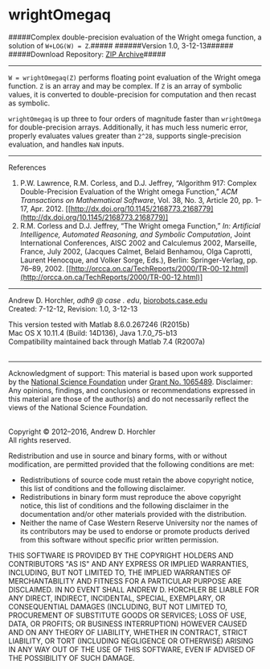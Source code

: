 wrightOmegaq
========
#####Complex double-precision evaluation of the Wright omega function, a solution of ```W+LOG(W) = Z```.#####
######Version 1.0, 3-12-13######
#####Download Repository: [ZIP Archive](https://github.com/horchler/wrightOmegaq/archive/master.zip)#####

--------

```W = wrightOmegaq(Z)``` performs floating point evaluation of the Wright omega function. ```Z``` is an array and may be complex. If ```Z``` is an array of symbolic values, it is converted to double-precision for computation and then recast as symbolic.

```wrightOmegaq``` is up three to four orders of magnitude faster than ```wrightOmega``` for double-precision arrays. Additionally, it has much less numeric error, properly evaluates values greater than ```2^28```, supports single-precision evaluation, and handles ```NaN``` inputs.

--------

References  

 1. P.W. Lawrence, R.M. Corless, and D.J. Jeffrey, &#8220;Algorithm 917: Complex Double-Precision Evaluation of the Wright omega Function,&#8221; *ACM Transactions on Mathematical Software*, Vol. 38, No. 3, Article 20, pp. 1&ndash;17, Apr. 2012. [[http://dx.doi.org/10.1145/2168773.2168779](http://dx.doi.org/10.1145/2168773.2168779)]
 2. R.M. Corless and D.J. Jeffrey, &#8220;The Wright omega Function,&#8221; *In: Artificial Intelligence, Automated Reasoning, and Symbolic Computation*, Joint International Conferences, AISC 2002 and Calculemus 2002, Marseille, France, July 2002, (Jacques Calmet, Belaid Benhamou, Olga Caprotti, Laurent Henocque, and Volker Sorge, Eds.), Berlin: Springer-Verlag, pp. 76&ndash;89, 2002. [[http://orcca.on.ca/TechReports/2000/TR-00-12.html](http://orcca.on.ca/TechReports/2000/TR-00-12.html)]
&nbsp;  

--------

Andrew D. Horchler, *adh9 @ case . edu*, [biorobots.case.edu](http://biorobots.case.edu/)  
Created: 7-12-12, Revision: 1.0, 3-12-13  

This version tested with Matlab 8.6.0.267246 (R2015b)  
Mac OS X 10.11.4 (Build: 14D136), Java 1.7.0_75-b13  
Compatibility maintained back through Matlab 7.4 (R2007a)  
&nbsp;  

--------

Acknowledgment of support: This material is based upon work supported by the [National Science Foundation](http://www.nsf.gov/) under [Grant No.&nbsp;1065489](http://www.nsf.gov/awardsearch/showAward.do?AwardNumber=1065489). Disclaimer: Any opinions, findings, and conclusions or recommendations expressed in this material are those of the author(s) and do not necessarily reflect the views of the National Science Foundation.  
&nbsp;  

Copyright &copy; 2012&ndash;2016, Andrew D. Horchler  
All rights reserved.  

Redistribution and use in source and binary forms, with or without modification, are permitted provided that the following conditions are met:
 * Redistributions of source code must retain the above copyright notice, this list of conditions and the following disclaimer.
 * Redistributions in binary form must reproduce the above copyright notice, this list of conditions and the following disclaimer in the documentation and/or other materials provided with the distribution.
 * Neither the name of Case Western Reserve University nor the names of its contributors may be used to endorse or promote products derived from this software without specific prior written permission.

THIS SOFTWARE IS PROVIDED BY THE COPYRIGHT HOLDERS AND CONTRIBUTORS "AS IS" AND ANY EXPRESS OR IMPLIED WARRANTIES, INCLUDING, BUT NOT LIMITED TO, THE IMPLIED WARRANTIES OF MERCHANTABILITY AND FITNESS FOR A PARTICULAR PURPOSE ARE DISCLAIMED. IN NO EVENT SHALL ANDREW D. HORCHLER BE LIABLE FOR ANY DIRECT, INDIRECT, INCIDENTAL, SPECIAL, EXEMPLARY, OR CONSEQUENTIAL DAMAGES (INCLUDING, BUT NOT LIMITED TO, PROCUREMENT OF SUBSTITUTE GOODS OR SERVICES; LOSS OF USE, DATA, OR PROFITS; OR BUSINESS INTERRUPTION) HOWEVER CAUSED AND ON ANY THEORY OF LIABILITY, WHETHER IN CONTRACT, STRICT LIABILITY, OR TORT (INCLUDING NEGLIGENCE OR OTHERWISE) ARISING IN ANY WAY OUT OF THE USE OF THIS SOFTWARE, EVEN IF ADVISED OF THE POSSIBILITY OF SUCH DAMAGE.